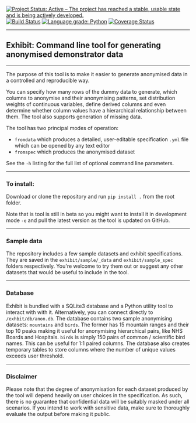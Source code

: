 [![Project Status: Active – The project has reached a stable, usable state and is being actively developed.](https://www.repostatus.org/badges/latest/active.svg)](https://www.repostatus.org/#active) [![Build Status](https://travis-ci.com/gherka/exhibit.svg?branch=master)](https://travis-ci.com/gherka/exhibit) [![Language grade: Python](https://img.shields.io/lgtm/grade/python/g/gherka/exhibit.svg)](https://lgtm.com/projects/g/gherka/exhibit/context:python) [![Coverage Status](https://coveralls.io/repos/github/gherka/exhibit/badge.svg?branch=master)](https://coveralls.io/github/gherka/exhibit?branch=master)

---
## Exhibit: Command line tool for generating anonymised demonstrator data
---


The purpose of this tool is to make it easier to generate anonymised data in a controlled and reproducible way.

You can specify how many rows of the dummy data to generate, which columns to anonymise and their anonymising patterns, set distribution weights of continuous variables, define derived columns and even determine whether column values have a hierarchical relationship between them. The tool also supports generation of missing data.

The tool has two principal modes of operation: 
 - `fromdata` which produces a detailed, user-editable specification `.yml` file which can be opened by any text editor
 - `fromspec` which produces the anonymised dataset

See the `-h` listing for the full list of optional command line parameters.

---
### To install:

Download or clone the repository and run `pip install .` from the root folder.

Note that is tool is still in beta so you might want to install it in development mode `-e` and pull the latest version as the tool is updated on GitHub.

---
### Sample data

The repository includes a few sample datasets and exhibit specifications. They are saved in the `exhibit/sample/_data` and `exhibit/sample_spec` folders respectively. You're welcome to try them out or suggest any other datasets that would be useful to include in the tool.

---
### Database

Exhibit is bundled with a SQLite3 database and a Python utility tool to interact with with it. Alternatively, you can connect directly to `/exhbit/db/anon.db`. The database contains two sample anonymising datasets: `mountains` and `birds`. The former has 15 mountain ranges and their top 10 peaks making it useful for anonymising hierarchical pairs, like NHS Boards and Hospitals. `birds` is simply 150 pairs of common / scientific bird names. This can be useful for 1:1 paired columns. The database also creates temporary tables to store columns where the number of unique values exceeds user threshold. 

---
### Disclaimer

Please note that the degree of anonymisation for each dataset produced by the tool will depend heavily on user choices in the specification. As such, there is no guarantee that confidential data will be suitably masked under all scenarios. If you intend to work with sensitive data, make sure to thoroughly evaluate the output before making it public.
